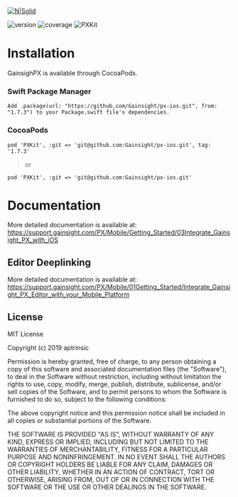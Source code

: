 [![N|Solid](https://app-dev.aptrinsic.com/home/gainsight-px-logo.svg)](https://app.aptrinsic.com)

![version](https://img.shields.io/badge/version-1.7.3-blue.svg)  ![coverage](https://img.shields.io/badge/coverage-81%25-yellowgreen) ![PXKit](https://github.com/aptrinsic/ios-sdk/workflows/GainsightPX%20Framework/badge.svg?branch=feature%2FAPP-14013_local_evn_setup)

# Installation

GainsighPX is available through CocoaPods.

### Swift Package Manager

```
Add .package(url: "https://github.com/Gainsight/px-ios.git", from: "1.7.3") to your Package.swift file's dependencies.
```

### CocoaPods

```
pod 'PXKit', :git => 'git@github.com:Gainsight/px-ios.git', tag: '1.7.3'
```

> or

```
pod 'PXKit', :git => 'git@github.com:Gainsight/px-ios.git'
```

# Documentation


More detailed documentation is available at: <https://support.gainsight.com/PX/Mobile/Getting_Started/03Integrate_Gainsight_PX_with_iOS>


## Editor Deeplinking

More detailed documentation is available at: <https://support.gainsight.com/PX/Mobile/01Getting_Started/Integrate_Gainsight_PX_Editor_with_your_Mobile_Platform>

## License

MIT License

Copyright (c) 2019 aptrinsic

Permission is hereby granted, free of charge, to any person obtaining a copy
of this software and associated documentation files (the "Software"), to deal
in the Software without restriction, including without limitation the rights
to use, copy, modify, merge, publish, distribute, sublicense, and/or sell
copies of the Software, and to permit persons to whom the Software is
furnished to do so, subject to the following conditions:

The above copyright notice and this permission notice shall be included in all
copies or substantial portions of the Software.

THE SOFTWARE IS PROVIDED "AS IS", WITHOUT WARRANTY OF ANY KIND, EXPRESS OR
IMPLIED, INCLUDING BUT NOT LIMITED TO THE WARRANTIES OF MERCHANTABILITY,
FITNESS FOR A PARTICULAR PURPOSE AND NONINFRINGEMENT. IN NO EVENT SHALL THE
AUTHORS OR COPYRIGHT HOLDERS BE LIABLE FOR ANY CLAIM, DAMAGES OR OTHER
LIABILITY, WHETHER IN AN ACTION OF CONTRACT, TORT OR OTHERWISE, ARISING FROM,
OUT OF OR IN CONNECTION WITH THE SOFTWARE OR THE USE OR OTHER DEALINGS IN THE
SOFTWARE.

